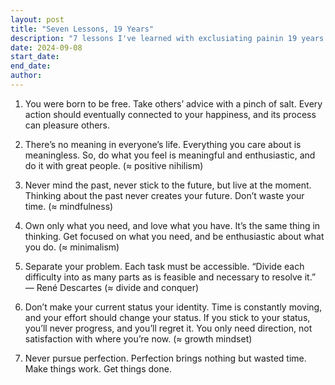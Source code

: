 ```yaml
---
layout: post
title: "Seven Lessons, 19 Years"
description: "7 lessons I've learned with exclusiating painin 19 years of my life"
date: 2024-09-08
start_date: 
end_date: 
author: 
---
```


1. You were born to be free. Take others’ advice with a pinch of salt. Every action should eventually connected to your 
happiness, and its process can pleasure others.

2. There’s no meaning in everyone’s life. Everything you care about is meaningless. So, do what you feel is meaningful 
and enthusiastic, and do it with great people. (≈ positive nihilism)

3. Never mind the past, never stick to the future, but live at the moment. Thinking about the past never creates your 
future. Don’t waste your time. (≈ mindfulness)

4. Own only what you need, and love what you have. It’s the same thing in thinking. Get focused on what you need, and be 
enthusiastic about what you do. (≈ minimalism)

5. Separate your problem. Each task must be accessible. “Divide each difficulty into as many parts as is feasible and 
necessary to resolve it.” — René Descartes (≈ divide and conquer)

6. Don’t make your current status your identity. Time is constantly moving, and your effort should change your status. 
If you stick to your status, you’ll never progress, and you’ll regret it. You only need direction, not satisfaction 
with where you’re now. (≈ growth mindset)

7. Never pursue perfection. Perfection brings nothing but wasted time. Make things work. Get things done.